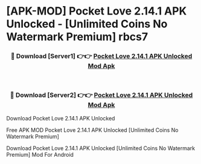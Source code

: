 # [APK-MOD] Pocket Love 2.14.1 APK Unlocked - [Unlimited Coins No Watermark Premium] rbcs7



<div align="center">
<h3>🔴 Download [Server1] 👉👉 <a href="https://momento.my/?title=Pocket_Love_2.14.1_APK_Unlocked">Pocket Love 2.14.1 APK Unlocked Mod Apk</a></h3><br>

<h3>🔴 Download [Server2] 👉👉 <a href="https://momento.my/?title=Pocket_Love_2.14.1_APK_Unlocked">Pocket Love 2.14.1 APK Unlocked Mod Apk</a></h3>
</div>



Download Pocket Love 2.14.1 APK Unlocked 

Free APK MOD Pocket Love 2.14.1 APK Unlocked [Unlimited Coins No Watermark Premium]

Download Pocket Love 2.14.1 APK Unlocked [Unlimited Coins No Watermark Premium] Mod For Android
